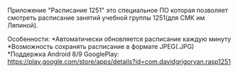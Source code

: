 Приложение "Расписание 1251" это специальное ПО которая позволяет смотреть расписание занятий учебной группы 1251(для СМК им Ляпиной).

Особенности:
*Автоматически обновляется расписание каждую минуту
*Возможность сохранять расписание в формате JPEG(.JPG)
*Поддержка Android 8/9
GooglePlay:
https://play.google.com/store/apps/details?id=com.davidgrigoryan.rasp1251
